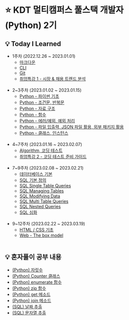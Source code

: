 # ⭐ KDT 멀티캠퍼스 풀스택 개발자(Python) 2기

## 💡 Today I Learned

- 1주차 (2022.12.26 ~ 2023.01.01)
  - [마크다운](markdown.md)
  - [CLI](CLI.md)
  - [Git](git.md)
  - [취업특강 1 - 시장 & 채용 트렌드 분석](취업특강_1.md)
    <br><br/>
- 2~3주차 (2023.01.02 ~ 2023.01.15)
  - [Python - 파이썬 기초](Python_1.md)
  - [Python - 조건문, 반복문](python_2.md)
  - [Python - 자료 구조](python_3.md)
  - [Python - 함수](python_4.md)
  - [Python - 에러/예외, 예외 처리](python_5.md)
  - [Python - 파일 입출력, JSON 파일 활용, 외부 패키지 활용](python_6.md)
  - [Python - 클래스, 인스턴스](python_7.md)
    <br><br/>
- 4~7주차 (2023.01.16 ~ 2023.02.07)
  - [Algorithm, 코딩 테스트](algorithm.md)
  - [취업특강 2 - 코딩 테스트 준비 가이드](취업특강_2.md)
    <br><br/>
- 7~9주차 (2023.02.08 ~ 2023.02.21)
  - [데이터베이스 기본](database.md)
  - [SQL 기본 정의](sql_1.md)
  - [SQL Single Table Queries](sql_2.md)
  - [SQL Managing Tables](sql_3.md)
  - [SQL Modifying Data](sql_4.md)
  - [SQL Multi Table Queries](sql_5.md)
  - [SQL Nested Queries](sql_6.md)
  - [SQL 심화](sql_7.md)
    <br><br/>
- 9~12주차 (2023.02.22 ~ 2023.03.19)
  - [HTML / CSS 기초](web_html_css.md)
  - [Web - The box model](web_box_model.md)
    <br><br/>

## 💡 혼자풀이 공부 내용

- [(Python) 자릿수](<혼자풀이_공부/(Python)자릿수.md>)
- [(Python) Counter 클래스](<혼자풀이_공부/(Python)Counter.md>)
- [(Python) enumerate 함수](<혼자풀이_공부/(Python)enumerate.md>)
- [(Python) zip 함수](<혼자풀이_공부/(Python)zip.md>)
- [(Python) get 메소드](<혼자풀이_공부/(Python)get.md>)
- [(Python) join 메소드](<혼자풀이_공부/(Python)join.md>)
- [(SQL) 날짜 추출](<혼자풀이_공부/(SQL)날짜_추출.md>)
- [(SQL) 문자열 추출](<혼자풀이_공부/(SQL)문자열_추출.md>)
